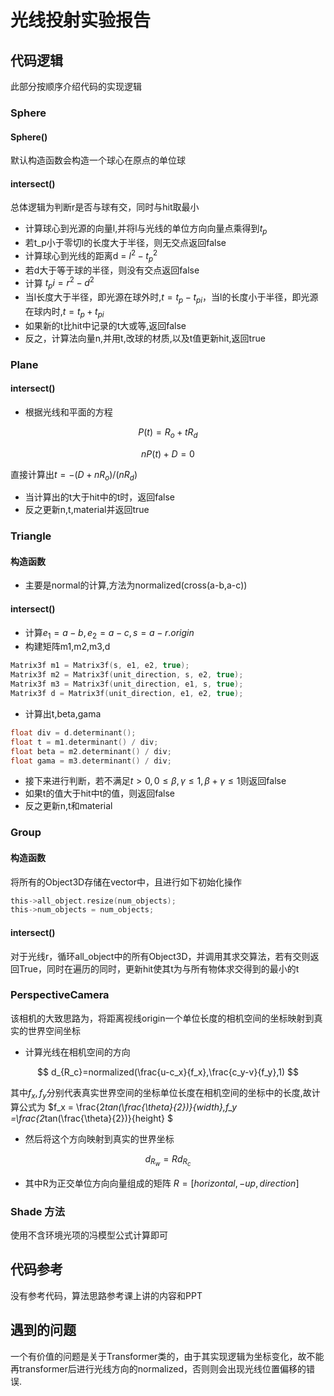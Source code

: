 # 光线投射实验报告

## 代码逻辑

此部分按顺序介绍代码的实现逻辑

### Sphere

#### Sphere()

默认构造函数会构造一个球心在原点的单位球

#### intersect()

总体逻辑为判断r是否与球有交，同时与hit取最小

- 计算球心到光源的向量l,并将l与光线的单位方向向量点乘得到$t_p$
- 若t_p小于零切l的长度大于半径，则无交点返回false
- 计算球心到光线的距离d = $l^2-t_p^2$
- 若d大于等于球的半径，则没有交点返回false
- 计算 $t_pi=r^2-d^2$
- 当l长度大于半径，即光源在球外时,$t=t_p-t_{pi}$，当l的长度小于半径，即光源在球内时,$t=t_p+t_{pi}$
- 如果新的t比hit中记录的t大或等,返回false
- 反之，计算法向量n,并用t,改球的材质,以及t值更新hit,返回true

### Plane

#### intersect()

- 根据光线和平面的方程

$$
P(t)=R_o+tR_d
$$

$$
nP(t)+D=0
$$

直接计算出$t=-(D+nR_o)/(nR_d)$

- 当计算出的t大于hit中的t时，返回false
- 反之更新n,t,material并返回true

### Triangle

#### 构造函数

- 主要是normal的计算,方法为normalized(cross(a-b,a-c))

#### intersect()

- 计算$e_1=a-b,e_2=a-c,s=a-r.origin$
- 构建矩阵m1,m2,m3,d

```C
Matrix3f m1 = Matrix3f(s, e1, e2, true);
Matrix3f m2 = Matrix3f(unit_direction, s, e2, true);
Matrix3f m3 = Matrix3f(unit_direction, e1, s, true);
Matrix3f d = Matrix3f(unit_direction, e1, e2, true);
```

- 计算出t,beta,gama

```C
float div = d.determinant();
float t = m1.determinant() / div;
float beta = m2.determinant() / div;
float gama = m3.determinant() / div;
```

- 接下来进行判断，若不满足$t>0,0\leq \beta,\gamma \leq 1, \beta+\gamma\leq 1$则返回false
- 如果t的值大于hit中t的值，则返回false
- 反之更新n,t和material

### Group

#### 构造函数

将所有的Object3D存储在vector中，且进行如下初始化操作

```C
this->all_object.resize(num_objects);
this->num_objects = num_objects;
```

#### intersect()

对于光线r，循环all_object中的所有Object3D，并调用其求交算法，若有交则返回True，同时在遍历的同时，更新hit使其t为与所有物体求交得到的最小的t

### PerspectiveCamera

该相机的大致思路为，将距离视线origin一个单位长度的相机空间的坐标映射到真实的世界空间坐标

- 计算光线在相机空间的方向

$$
d_{R_c}=normalized(\frac{u-c_x}{f_x},\frac{c_y-v}{f_y},1)
$$

其中$f_x,f_y$分别代表真实世界空间的坐标单位长度在相机空间的坐标中的长度,故计算公式为
$f_x = \frac{2*tan(\frac{\theta}{2})}{width},f_y =\frac{2*tan(\frac{\theta}{2})}{height} $

- 然后将这个方向映射到真实的世界坐标

$$
d_{R_w}=Rd_{R_c}
$$

- 其中R为正交单位方向向量组成的矩阵
  $R=[horizontal,-up,direction]$

### Shade 方法

使用不含环境光项的冯模型公式计算即可

## 代码参考

没有参考代码，算法思路参考课上讲的内容和PPT

## 遇到的问题

一个有价值的问题是关于Transformer类的，由于其实现逻辑为坐标变化，故不能再transformer后进行光线方向的normalized，否则则会出现光线位置偏移的错误.
